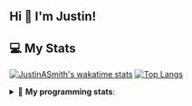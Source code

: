 ## Hi 👋 I'm Justin!

## 💻 My Stats

[![JustinASmith's wakatime stats](https://github-readme-stats.vercel.app/api/wakatime?username=JustinASmith)](https://github.com/JustinASmith/JustinASmith)
[![Top Langs](https://github-readme-stats.vercel.app/api/top-langs/?username=JustinASmith&layout=compact)](https://github.com/JustinASmith/JustinASmith)

<details> 
 <summary>🤖 <b>My programming stats</b>: </summary>
<br>
  
<!--START_SECTION:waka-->
**I'm an Early 🐤** 

```text
🌞 Morning    71 commits     ██████░░░░░░░░░░░░░░░░░░░   24.91% 
🌆 Daytime    92 commits     ████████░░░░░░░░░░░░░░░░░   32.28% 
🌃 Evening    109 commits    █████████░░░░░░░░░░░░░░░░   38.25% 
🌙 Night      13 commits     █░░░░░░░░░░░░░░░░░░░░░░░░   4.56%

```
📅 **I'm Most Productive on Sunday** 

```text
Monday       38 commits     ███░░░░░░░░░░░░░░░░░░░░░░   13.33% 
Tuesday      38 commits     ███░░░░░░░░░░░░░░░░░░░░░░   13.33% 
Wednesday    4 commits      ░░░░░░░░░░░░░░░░░░░░░░░░░   1.4% 
Thursday     56 commits     █████░░░░░░░░░░░░░░░░░░░░   19.65% 
Friday       22 commits     ██░░░░░░░░░░░░░░░░░░░░░░░   7.72% 
Saturday     32 commits     ██░░░░░░░░░░░░░░░░░░░░░░░   11.23% 
Sunday       95 commits     ████████░░░░░░░░░░░░░░░░░   33.33%

```


📊 **This Week I Spent My Time On** 

```text
💬 Programming Languages: 
Dart                     3 hrs 47 mins       █████████░░░░░░░░░░░░░░░░   36.44% 
Markdown                 3 hrs               ███████░░░░░░░░░░░░░░░░░░   28.95% 
Python                   1 hr 21 mins        ███░░░░░░░░░░░░░░░░░░░░░░   12.98% 
HTML                     50 mins             ██░░░░░░░░░░░░░░░░░░░░░░░   8.11% 
SQL                      20 mins             ░░░░░░░░░░░░░░░░░░░░░░░░░   3.27%

```

**I Mostly Code in JavaScript** 

```text
JavaScript               6 repos             ██████████░░░░░░░░░░░░░░░   40.0% 
Java                     3 repos             █████░░░░░░░░░░░░░░░░░░░░   20.0% 
C++                      2 repos             ███░░░░░░░░░░░░░░░░░░░░░░   13.33% 
C                        2 repos             ███░░░░░░░░░░░░░░░░░░░░░░   13.33% 
CSS                      1 repo              █░░░░░░░░░░░░░░░░░░░░░░░░   6.67%

```



<!--END_SECTION:waka-->
<details> 
